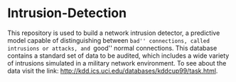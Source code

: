 # Intrusion-Detection
This repository is used to build a network intrusion detector, a predictive model capable of distinguishing between ``bad'' connections, called intrusions or attacks, and ``good'' normal connections. This database contains a standard set of data to be audited, which includes a wide variety of intrusions simulated in a military network environment. To see about the data visit the link: http://kdd.ics.uci.edu/databases/kddcup99/task.html.

